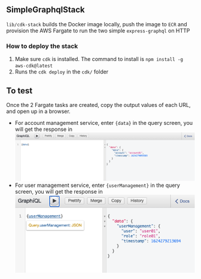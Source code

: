 ## SimpleGraphqlStack

`lib/cdk-stack` builds the Docker image locally, push the image to `ECR` and provision the AWS Fargate to run the two simple `express-graphql` on HTTP

### How to deploy the stack

1. Make sure `cdk` is installed. The command to install is `npm install -g aws-cdk@latest`
2. Runs the `cdk deploy` in the `cdk/` folder

## To test
Once the 2 Fargate tasks are created, copy the output values of each URL, and open up in a browser.

* For account management service, enter `{data}` in the query screen, you will get the response in ![image](contents/accountManagement.png)
* For user management service, enter `{userManagement}` in the query screen, you will get the response in ![image](contents/userManagement.png)

